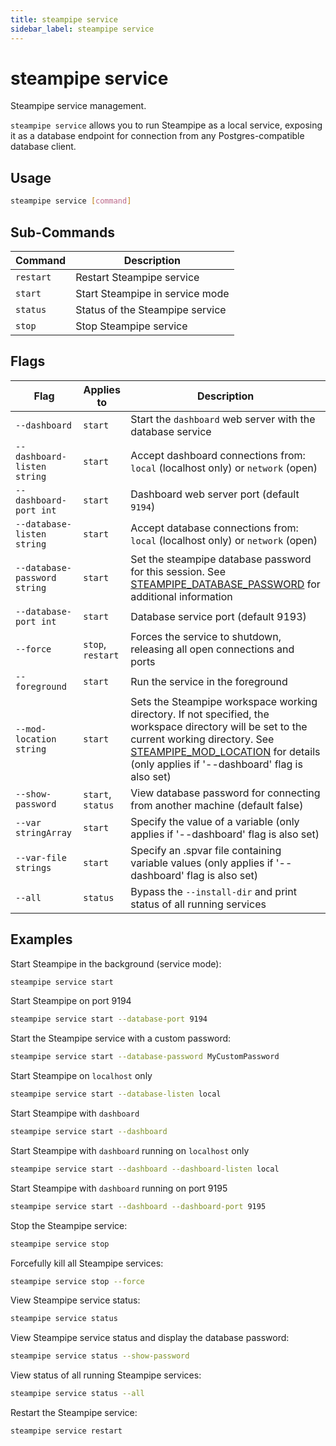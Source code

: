 ```yaml
---
title: steampipe service
sidebar_label: steampipe service
---
```



# steampipe service
Steampipe service management.

`steampipe service` allows you to run Steampipe as a local service, exposing it as a database endpoint for connection from any Postgres-compatible database client.

## Usage
```bash
steampipe service [command]
```

## Sub-Commands

| Command | Description
|-|-
| `restart` | Restart Steampipe service
| `start`   | Start Steampipe in service mode
| `status`  | Status of the Steampipe service
| `stop`    | Stop Steampipe service


## Flags

| Flag | Applies to | Description
|-|-|-
| `--dashboard` |  `start` | Start the `dashboard` web server with the database service
| `--dashboard-listen string` | `start` | Accept dashboard connections from: `local` (localhost only) or `network` (open)
| `--dashboard-port int` |  `start` | Dashboard web server port (default `9194`)
| `--database-listen string` |  `start` | Accept database connections from: `local` (localhost only) or `network` (open)
| `--database-password string`  |  `start` |  Set the steampipe database password for this session.  See [STEAMPIPE_DATABASE_PASSWORD](reference/env-vars/steampipe_database_password) for additional information
| `--database-port int` | `start` |  Database service port (default 9193)
| `--force` |  `stop`, `restart` | Forces the service to shutdown, releasing all open connections and ports
| `--foreground` |  `start` | Run the service in the foreground
| `--mod-location string` | `start` | Sets the Steampipe workspace working directory. If not specified, the workspace directory will be set to the current working directory. See <a href="reference/env-vars/steampipe_mod_location">STEAMPIPE_MOD_LOCATION</a> for details (only applies if '--dashboard' flag is also set)
| `--show-password` |  `start`, `status` | View database password for connecting from another machine (default false)
| `--var stringArray` |  `start` | Specify the value of a variable (only applies if '--dashboard' flag is also set)
| `--var-file strings` |  `start` | Specify an .spvar file containing variable values (only applies if '--dashboard' flag is also set)
| `--all` |  `status` | Bypass the `--install-dir` and print status of all running services




## Examples

Start Steampipe in the background (service mode):
```bash
steampipe service start
```

Start Steampipe on port 9194
```bash
steampipe service start --database-port 9194
```

Start the Steampipe service with a custom password:
```bash
steampipe service start --database-password MyCustomPassword
```


Start Steampipe on `localhost` only
```bash
steampipe service start --database-listen local
```

Start Steampipe with `dashboard`
```bash
steampipe service start --dashboard
```

Start Steampipe with `dashboard` running on `localhost` only
```bash
steampipe service start --dashboard --dashboard-listen local
```

Start Steampipe with `dashboard` running on port 9195
```bash
steampipe service start --dashboard --dashboard-port 9195
```

Stop the Steampipe service:
```bash
steampipe service stop
```

Forcefully kill all Steampipe services:
```bash
steampipe service stop --force
```

View Steampipe service status:
```bash
steampipe service status
```

View Steampipe service status and display the database password:
```bash
steampipe service status --show-password
```

View status of all running Steampipe services:
```bash
steampipe service status --all
```

Restart the Steampipe service:
```bash
steampipe service restart
```
